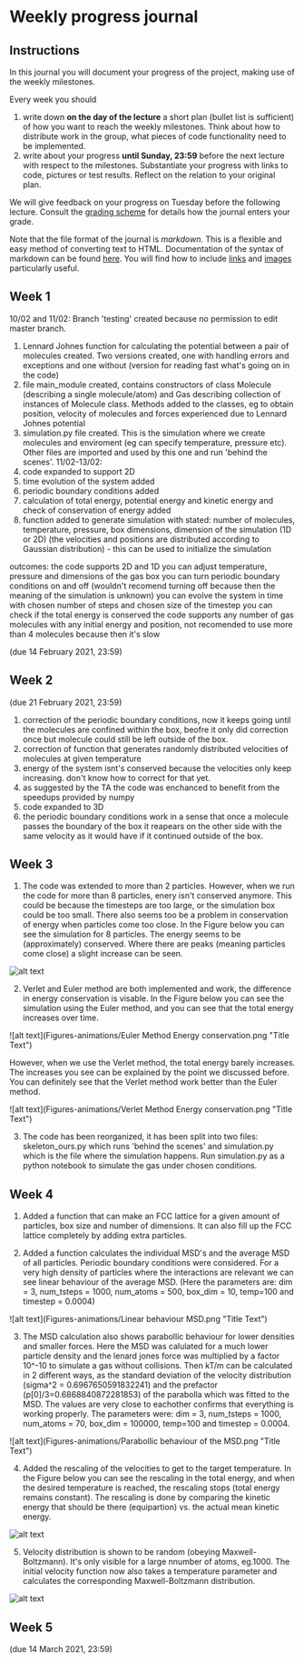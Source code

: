 # Weekly progress journal

## Instructions

In this journal you will document your progress of the project, making use of the weekly milestones.

Every week you should 

1. write down **on the day of the lecture** a short plan (bullet list is sufficient) of how you want to 
   reach the weekly milestones. Think about how to distribute work in the group, 
   what pieces of code functionality need to be implemented.
2. write about your progress **until Sunday, 23:59** before the next lecture with respect to the milestones.
   Substantiate your progress with links to code, pictures or test results. Reflect on the
   relation to your original plan.

We will give feedback on your progress on Tuesday before the following lecture. Consult the 
[grading scheme](https://computationalphysics.quantumtinkerer.tudelft.nl/proj1-moldyn-grading/) 
for details how the journal enters your grade.

Note that the file format of the journal is *markdown*. This is a flexible and easy method of 
converting text to HTML. 
Documentation of the syntax of markdown can be found 
[here](https://docs.gitlab.com/ee/user/markdown.html#gfm-extends-standard-markdown). 
You will find how to include [links](https://docs.gitlab.com/ee/user/markdown.html#links) and 
[images](https://docs.gitlab.com/ee/user/markdown.html#images) particularly
useful.

## Week 1
10/02 and 11/02: 
Branch 'testing' created because no permission to edit master branch.
1) Lennard Johnes function for calculating the potential between a pair of molecules created. Two versions created, one with handling errors and exceptions and one without (version for reading fast what's going on in the code)
2) file main_module created, contains constructors of class Molecule (describing a single molecule/atom) and Gas describing collection of instances of Molecule class. Methods added to the classes, eg to obtain position, velocity of molecules and forces experienced due to Lennard Johnes potential
3) simulation.py file created. This is the simulation where we create molecules and enviroment (eg can specify temperature, pressure etc). Other files are imported and used by this one and run 'behind the scenes'.
11/02-13/02:
1) code expanded to support 2D
2) time evolution of the system added
3) periodic boundary conditions added
4) calculation of total energy, potential energy and kinetic energy and check of conservation of energy added
5) function added to generate simulation with stated: number of molecules, temperature, pressure, box dimensions, dimension of the simulation (1D or 2D) (the velocities and positions are distributed according to Gaussian distribution) - this can be used to initialize the simulation

outcomes:
the code supports 2D and 1D
you can adjust temperature, pressure and dimensions of the gas box
you can turn periodic boundary conditions on and off (wouldn't recomend turning off because then the meaning of the simulation is unknown)
you can evolve the system in time with chosen number of steps and chosen size of the timestep
you can check if the total energy is conserved
the code supports any number of gas molecules with any initial energy and position, not recomended to use more than 4 molecules because then it's slow


(due 14 February 2021, 23:59)


## Week 2
(due 21 February 2021, 23:59)
1) correction of the periodic boundary conditions, now it keeps going until the molecules are confined within the box, beofre it only did correction once but molecule could still be left outside of the box.
2) correction of function that generates randomly distributed velocities of molecules at given temperature
3) energy of the system isnt's conserved because the velocities only keep increasing. don't know how to correct for that yet.
4) as suggested by the TA the code was enchanced to benefit from the speedups provided by numpy
5) code expanded to 3D
6) the periodic boundary conditions work in a sense that once a molecule passes the boundary of the box it reapears on the other side with the same velocity as it would have if it continued outside of the box.


## Week 3

1) The code was extended to more than 2 particles. However, when we run the code for more than 8 particles, enery isn't conserved anymore. This could be because the timesteps are too large, or the simulation box could be too small. There also seems too be a problem in conservation of energy when particles come too close. In the Figure below you can see the simulation for 8 particles. The energy seems to be (approximately) conserved. Where there are peaks (meaning particles come close) a slight increase can be seen. 

![alt text](Figures-animations/8_particles_energy.jpg "Title Text")

2) Verlet and Euler method are both implemented and work, the difference in energy conservation is visable.
In the Figure below you can see the simulation using the Euler method, and you can see that the total energy increases over time. 

![alt text](Figures-animations/Euler Method Energy conservation.png "Title Text")

However, when we use the Verlet method, the total energy barely increases. The increases you see can be explained by the point we discussed before. You can definitely see that the Verlet method work better than the Euler method.

![alt text](Figures-animations/Verlet Method Energy conservation.png "Title Text")

3) The code has been reorganized, it has been split into two files: skeleton_ours.py which runs 'behind the scenes' and simulation.py which is the file where the simulation happens. Run simulation.py as a python notebook to simulate the gas under chosen conditions.




## Week 4
1) Added a function that can make an FCC lattice for a given amount of particles, box size and number of dimensions. It can also fill up the FCC lattice completely by adding extra particles.

2) Added a function calculates the individual MSD's and the average MSD of all particles. Periodic boundary conditions were considered. For a very high density of particles where the interactions are relevant we can see linear behaviour of the average MSD. (Here the parameters are: dim = 3, num_tsteps = 1000, num_atoms = 500, box_dim = 10, temp=100 and timestep = 0.0004)

![alt text](Figures-animations/Linear behaviour MSD.png "Title Text")

3) The MSD calculation also shows parabollic behaviour for lower densities and smaller forces. Here the MSD was calulated for a much lower particle density and the lenard jones force was multiplied by a factor 10^-10 to simulate a gas without collisions. Then kT/m can be calculated in 2 different ways, as the standard deviation of the velocity distribution (sigma^2 = 0.6967650591832241) and the prefactor (p[0]/3=0.6868840872281853) of the parabolla which was fitted to the MSD. The values are very close to eachother confirms that everything is working properly. The parameters were: dim = 3, num_tsteps = 1000, num_atoms = 70, box_dim = 100000, temp=100 and timestep = 0.0004.

![alt text](Figures-animations/Parabollic behaviour of the MSD.png "Title Text")

4) Added the rescaling of the velocities to get to the target temperature. In the Figure below you can see the rescaling in the total energy, and when the desired temperature is reached, the rescaling stops (total energy remains constant). The rescaling is done by comparing the kinetic energy that should be there (equipartion) vs. the actual mean kinetic energy. 

![alt text](Figures-animations/rescaling.png "Title Text")

5) Velocity distribution is shown to be random (obeying Maxwell-Boltzmann). It's only visible for a large nnumber of atoms, eg.1000. The initial velocity function now also takes a temperature parameter and calculates the corresponding Maxwell-Boltzmann distribution.

![alt text](Figures-animations/1000_atoms_velocity_distribution.jpg "Title Text")

## Week 5
(due 14 March 2021, 23:59)
